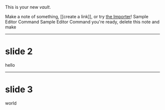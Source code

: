 
This is your new *vault*.

Make a note of something, [[create a link]], or try [the Importer](https://help.obsidian.md/Plugins/Importer)!
Sample Editor Command
Sample Editor Command you're ready, delete this note and make 

<!-- slide data-ptz-listen=">50" --> 
<!-- slide data-scene-entrance="Full Screen Slide UL" --> 

---
# slide 2

hello

<!-- slide data-ptz-listen="<0" --> 
<!-- slide data-shortcut-exit="UUhimsy show alert" --> 

---

# slide 3 

world

<!-- slide data-camera-exit="Close Up" --> 
<!-- slide data-scene-exit="Full Screen Slide UR" --> 

